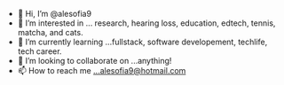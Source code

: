 - 👋 Hi, I’m @alesofia9
- 👀 I’m interested in ... research, hearing loss, education, edtech, tennis, matcha, and cats.
- 🌱 I’m currently learning ...fullstack, software developement, techlife, tech career. 
- 💞️ I’m looking to collaborate on ...anything!
- 📫 How to reach me ...alesofia9@hotmail.com

<!---
alesofia9/alesofia9 is a ✨ special ✨ repository because its `README.md` (this file) appears on your GitHub profile.
You can click the Preview link to take a look at your changes.
--->
